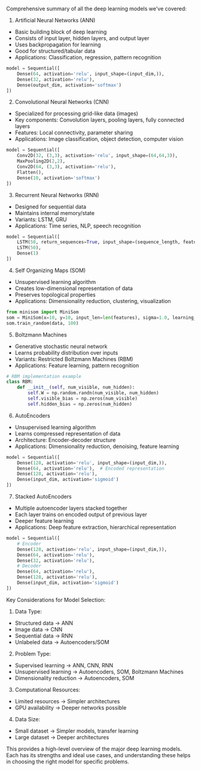 Comprehensive summary of all the deep learning models we've covered:

1. Artificial Neural Networks (ANN)

- Basic building block of deep learning
- Consists of input layer, hidden layers, and output layer
- Uses backpropagation for learning
- Good for structured/tabular data
- Applications: Classification, regression, pattern recognition

```python
model = Sequential([
    Dense(64, activation='relu', input_shape=(input_dim,)),
    Dense(32, activation='relu'),
    Dense(output_dim, activation='softmax')
])
```

2. Convolutional Neural Networks (CNN)

- Specialized for processing grid-like data (images)
- Key components: Convolution layers, pooling layers, fully connected layers
- Features: Local connectivity, parameter sharing
- Applications: Image classification, object detection, computer vision

```python
model = Sequential([
    Conv2D(32, (3,3), activation='relu', input_shape=(64,64,3)),
    MaxPooling2D(2,2),
    Conv2D(64, (3,3), activation='relu'),
    Flatten(),
    Dense(10, activation='softmax')
])
```

3. Recurrent Neural Networks (RNN)

- Designed for sequential data
- Maintains internal memory/state
- Variants: LSTM, GRU
- Applications: Time series, NLP, speech recognition

```python
model = Sequential([
    LSTM(50, return_sequences=True, input_shape=(sequence_length, features)),
    LSTM(50),
    Dense(1)
])
```

4. Self Organizing Maps (SOM)

- Unsupervised learning algorithm
- Creates low-dimensional representation of data
- Preserves topological properties
- Applications: Dimensionality reduction, clustering, visualization

```python
from minisom import MiniSom
som = MiniSom(x=10, y=10, input_len=len(features), sigma=1.0, learning_rate=0.5)
som.train_random(data, 100)
```

5. Boltzmann Machines

- Generative stochastic neural network
- Learns probability distribution over inputs
- Variants: Restricted Boltzmann Machines (RBM)
- Applications: Feature learning, pattern recognition

```python
# RBM implementation example
class RBM:
    def __init__(self, num_visible, num_hidden):
        self.W = np.random.randn(num_visible, num_hidden)
        self.visible_bias = np.zeros(num_visible)
        self.hidden_bias = np.zeros(num_hidden)
```

6. AutoEncoders

- Unsupervised learning algorithm
- Learns compressed representation of data
- Architecture: Encoder-decoder structure
- Applications: Dimensionality reduction, denoising, feature learning

```python
model = Sequential([
    Dense(128, activation='relu', input_shape=(input_dim,)),
    Dense(64, activation='relu'),  # Encoded representation
    Dense(128, activation='relu'),
    Dense(input_dim, activation='sigmoid')
])
```

7. Stacked AutoEncoders

- Multiple autoencoder layers stacked together
- Each layer trains on encoded output of previous layer
- Deeper feature learning
- Applications: Deep feature extraction, hierarchical representation

```python
model = Sequential([
    # Encoder
    Dense(128, activation='relu', input_shape=(input_dim,)),
    Dense(64, activation='relu'),
    Dense(32, activation='relu'),
    # Decoder
    Dense(64, activation='relu'),
    Dense(128, activation='relu'),
    Dense(input_dim, activation='sigmoid')
])
```

Key Considerations for Model Selection:

1. Data Type:

- Structured data → ANN
- Image data → CNN
- Sequential data → RNN
- Unlabeled data → Autoencoders/SOM

2. Problem Type:

- Supervised learning → ANN, CNN, RNN
- Unsupervised learning → Autoencoders, SOM, Boltzmann Machines
- Dimensionality reduction → Autoencoders, SOM

3. Computational Resources:

- Limited resources → Simpler architectures
- GPU availability → Deeper networks possible

4. Data Size:

- Small dataset → Simpler models, transfer learning
- Large dataset → Deeper architectures

This provides a high-level overview of the major deep learning models. Each has its strengths and ideal use cases, and understanding these helps in choosing the right model for specific problems.
